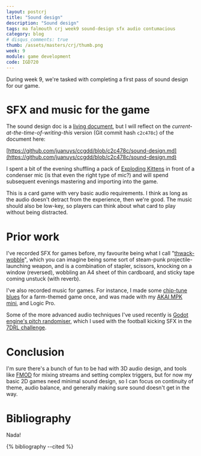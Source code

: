 ```yaml
---
layout: postcrj
title: "Sound design"
description: "Sound design"
tags: ma falmouth crj week9 sound-design sfx audio contumacious
category: blog
# disqus_comments: true
thumb: /assets/masters/crj/thumb.png
week: 9
module: game development
code: IGD720
---
```


During week 9, we're tasked with completing a first pass of sound design for our game.

# SFX and music for the game

The sound design doc is a [living document](https://github.com/juanuys/ccgdd/blob/master/sound-design.md), but I will reflect on the *current-at-the-time-of-writing-this* version (Git commit hash `c2c478c`) of the document here:

[https://github.com/juanuys/ccgdd/blob/c2c478c/sound-design.md](https://github.com/juanuys/ccgdd/blob/c2c478c/sound-design.md)

I spent a bit of the evening shuffling a pack of [Exploding Kittens](https://www.explodingkittens.com/collections/exploding-kittens-expansions/products/exploding-kittens-original-edition) in front of a condenser mic (is that even the right type of mic?) and will spend subsequent evenings mastering and importing into the game.

This is a card game with very basic audio requirements. I think as long as the audio doesn't detract from the experience, then we're good. The music should also be low-key, so players can think about what card to play without being distracted.

# Prior work

I've recorded SFX for games before, my favourite being what I call "[thwack-wobble](https://freesound.org/people/opyate/sounds/518945/)", which you can imagine being some sort of steam-punk projectile-launching weapon, and is a combination of stapler, scissors, knocking on a window (reversed), wobbling an A4 sheet of thin cardboard, and sticky tape coming unstuck (with reverb).

I've also recorded music for games. For instance, I made some [chip-tune blues](https://soundcloud.com/opyate) for a farm-themed game once, and was made with my [AKAI MPK mini](https://www.akaipro.com/mpk-mini-mkii), and Logic Pro.

Some of the more advanced audio techniques I've used recently is [Godot engine's pitch randomiser](https://docs.godotengine.org/en/stable/classes/class_audiostreamrandompitch.html), which I used with the football kicking SFX in the [7DRL challenge](/games/football-crawl).

# Conclusion

I'm sure there's a bunch of fun to be had with 3D audio design, and tools like [FMOD](https://www.fmod.com/) for mixing streams and setting complex triggers, but for now my basic 2D games need minimal sound design, so I can focus on continuity of theme, audio balance, and generally making sure sound doesn't get in the way.


# Bibliography

Nada!

{% bibliography --cited %}

